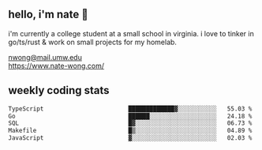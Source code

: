 ## hello, i'm nate 👋
i'm currently a college student at a small school in virginia. i love to tinker in go/ts/rust & work on small projects for my homelab.

nwong@mail.umw.edu <br/>
https://www.nate-wong.com/

## weekly coding stats
<!--START_SECTION:waka-->

```txt
TypeScript                        █████████████▓░░░░░░░░░░░   55.03 %
Go                                ██████░░░░░░░░░░░░░░░░░░░   24.18 %
SQL                               █▓░░░░░░░░░░░░░░░░░░░░░░░   06.73 %
Makefile                          █▒░░░░░░░░░░░░░░░░░░░░░░░   04.89 %
JavaScript                        ▓░░░░░░░░░░░░░░░░░░░░░░░░   02.03 %
```

<!--END_SECTION:waka-->
